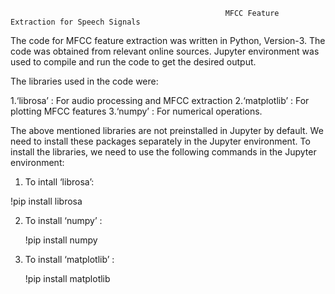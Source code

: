                                                     MFCC Feature Extraction for Speech Signals


The code for MFCC feature extraction was written in Python, Version-3. The code was obtained from relevant online sources. Jupyter environment was used to compile and run the code to get the desired output.

The libraries used in the code were:

1.‘librosa’ : For audio processing and MFCC extraction
2.‘matplotlib’ : For plotting MFCC features
3.‘numpy’ : For numerical operations.

The above mentioned libraries are not preinstalled in Jupyter by default.
We need to install these packages separately in the Jupyter environment. To install the libraries, we need to use the following commands in the Jupyter environment:

1.  To intall ‘librosa’:
       
!pip install librosa

2.   To install ‘numpy’ :
        
        !pip install numpy

3.   To install ‘matplotlib’ :

        !pip install matplotlib
